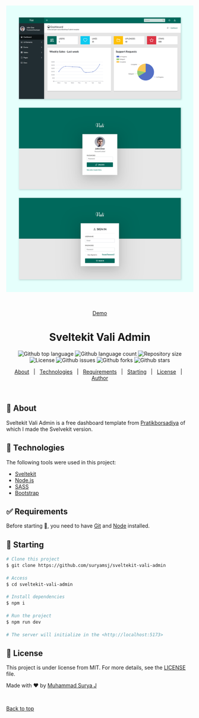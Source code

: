 <div align="center" id="top"> 
  <img src="./static/ss.webp" alt="Sveltekit Vali Admin" />

&#xa0;

<a href="https://sveltekit-vali.vercel.app">Demo</a>

</div>

<h1 align="center">Sveltekit Vali Admin</h1>

<p align="center">
  <img alt="Github top language" src="https://img.shields.io/github/languages/top/suryamsj/sveltekit-vali-admin?color=56BEB8">

  <img alt="Github language count" src="https://img.shields.io/github/languages/count/suryamsj/sveltekit-vali-admin?color=56BEB8">

  <img alt="Repository size" src="https://img.shields.io/github/repo-size/suryamsj/sveltekit-vali-admin?color=56BEB8">

  <img alt="License" src="https://img.shields.io/github/license/suryamsj/sveltekit-vali-admin?color=56BEB8">

  <img alt="Github issues" src="https://img.shields.io/github/issues/suryamsj/sveltekit-vali-admin?color=56BEB8" />

  <img alt="Github forks" src="https://img.shields.io/github/forks/suryamsj/sveltekit-vali-admin?color=56BEB8" />

  <img alt="Github stars" src="https://img.shields.io/github/stars/suryamsj/sveltekit-vali-admin?color=56BEB8" />
</p>

<!-- Status -->

<!-- <h4 align="center">
	🚧  Sveltekit Vali Admin 🚀 Under construction...  🚧
</h4>

<hr> -->

<p align="center">
  <a href="#dart-about">About</a> &#xa0; | &#xa0; 
  <a href="#rocket-technologies">Technologies</a> &#xa0; | &#xa0;
  <a href="#white_check_mark-requirements">Requirements</a> &#xa0; | &#xa0;
  <a href="#checkered_flag-starting">Starting</a> &#xa0; | &#xa0;
  <a href="#memo-license">License</a> &#xa0; | &#xa0;
  <a href="https://github.com/suryamsj" target="_blank">Author</a>
</p>

<br>

## :dart: About

Sveltekit Vali Admin is a free dashboard template from [Pratikborsadiya](https://github.com/pratikborsadiya/vali-admin) of which I made the Svelvekit version.

## :rocket: Technologies

The following tools were used in this project:

- [Sveltekit](https://kit.svelte.dev/)
- [Node.js](https://nodejs.org/en/)
- [SASS](https://sass-lang.com/)
- [Bootstrap](https://getbootstrap.com/)

## :white_check_mark: Requirements

Before starting :checkered_flag:, you need to have [Git](https://git-scm.com) and [Node](https://nodejs.org/en/) installed.

## :checkered_flag: Starting

```bash
# Clone this project
$ git clone https://github.com/suryamsj/sveltekit-vali-admin

# Access
$ cd sveltekit-vali-admin

# Install dependencies
$ npm i

# Run the project
$ npm run dev

# The server will initialize in the <http://localhost:5173>
```

## :memo: License

This project is under license from MIT. For more details, see the [LICENSE](LICENSE) file.

Made with :heart: by <a href="https://github.com/suryamsj" target="_blank">Muhammad Surya J</a>

&#xa0;

<a href="#top">Back to top</a>
